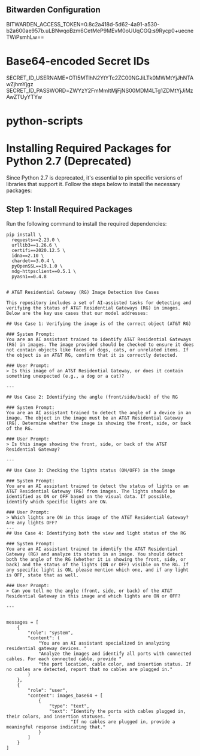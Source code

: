 ## Bitwarden Configuration
BITWARDEN_ACCESS_TOKEN=0.8c2a418d-5d62-4a91-a530-b2a600ae957b.uLBNwqoBzm6CetMeP9MEvM0oUUqCGQ:s9Rycp0+uecneTWiPsmhLw==

# Base64-encoded Secret IDs
SECRET_ID_USERNAME=OTI5MTlhN2YtYTc2ZC00NGJiLTk0MWMtYjJhNTAwZjhmYjgz
SECRET_ID_PASSWORD=ZWYzY2FmMmItMjFjNS00MDM4LTg1ZDMtYjJiMzAwZTUyYTYw

# python-scripts

# Installing Required Packages for Python 2.7 (Deprecated)

Since Python 2.7 is deprecated, it's essential to pin specific versions of libraries that support it. Follow the steps below to install the necessary packages:

## Step 1: Install Required Packages

Run the following command to install the required dependencies:

```
pip install \
  requests==2.23.0 \
  urllib3==1.26.6 \
  certifi==2020.12.5 \
  idna==2.10 \
  chardet==3.0.4 \
  pyOpenSSL==19.1.0 \
  ndg-httpsclient==0.5.1 \
  pyasn1==0.4.8


# AT&T Residential Gateway (RG) Image Detection Use Cases

This repository includes a set of AI-assisted tasks for detecting and verifying the status of AT&T Residential Gateways (RG) in images. Below are the key use cases that our model addresses:

## Use Case 1: Verifying the image is of the correct object (AT&T RG)

### System Prompt:
You are an AI assistant trained to identify AT&T Residential Gateways (RG) in images. The image provided should be checked to ensure it does not contain objects like faces of dogs, cats, or unrelated items. If the object is an AT&T RG, confirm that it is correctly detected.

### User Prompt:
> Is this image of an AT&T Residential Gateway, or does it contain something unexpected (e.g., a dog or a cat)?

---

## Use Case 2: Identifying the angle (front/side/back) of the RG

### System Prompt:
You are an AI assistant trained to detect the angle of a device in an image. The object in the image must be an AT&T Residential Gateway (RG). Determine whether the image is showing the front, side, or back of the RG.

### User Prompt:
> Is this image showing the front, side, or back of the AT&T Residential Gateway?

---

## Use Case 3: Checking the lights status (ON/OFF) in the image

### System Prompt:
You are an AI assistant trained to detect the status of lights on an AT&T Residential Gateway (RG) from images. The lights should be identified as ON or OFF based on the visual data. If possible, identify which specific lights are ON.

### User Prompt:
> Which lights are ON in this image of the AT&T Residential Gateway? Are any lights OFF?
---
## Use Case 4: Identifying both the view and light status of the RG

### System Prompt:
You are an AI assistant trained to identify the AT&T Residential Gateway (RG) and analyze its status in an image. You should detect both the angle of the RG (whether it is showing the front, side, or back) and the status of the lights (ON or OFF) visible on the RG. If any specific light is ON, please mention which one, and if any light is OFF, state that as well.

### User Prompt:
> Can you tell me the angle (front, side, or back) of the AT&T Residential Gateway in this image and which lights are ON or OFF?

---


messages = [
    {
        "role": "system",
        "content": (
            "You are an AI assistant specialized in analyzing residential gateway devices. "
            "Analyze the images and identify all ports with connected cables. For each connected cable, provide "
            "the port location, cable color, and insertion status. If no cables are detected, report that no cables are plugged in."
        )
    },
    {
        "role": "user",
        "content": images_base64 + [
            {
                "type": "text",
                "text": "Identify the ports with cables plugged in, their colors, and insertion statuses. "
                        "If no cables are plugged in, provide a meaningful response indicating that."
            }
        ]
    }
]




